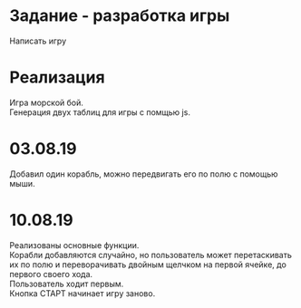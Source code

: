  # Задание - разработка игры
Написать игру

# Реализация
Игра морской бой.  
Генерация двух таблиц для игры с помщью js.

# 03.08.19
Добавил один корабль, можно передвигать его по полю с помощью мыши.

# 10.08.19
Реализованы основные функции.    
Корабли добавляются случайно, но пользователь может перетаскивать их по полю и переворачивать двойным щелчком на первой ячейке,
до первого своего хода.   
Пользователь ходит первым.   
Кнопка СТАРТ начинает игру заново.
